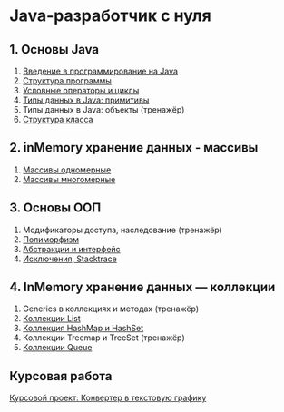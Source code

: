 # Java-разработчик с нуля

## 1. Основы Java

1. [Введение в программирование на Java](1_Java_basics/1_Intro.md)
2. [Структура программы](1_Java_basics/2_Program_structure.md)
3. [Условные операторы и циклы](1_Java_basics/3_Conditional_operators_and_loops.md)
4. [Типы данных в Java: примитивы](1_Java_basics/4_Data_types_in_Java_primitives.md)
5. Типы данных в Java: объекты (тренажёр)
6. [Структура класса](1_Java_basics/6_Class_structure.md)

## 2. inMemory хранение данных - массивы

1. [Массивы одномерные](2_Arrays/1_One_dimensional_array.md)
2. [Массивы многомерные](2_Arrays/2_The_array_is_multidimensional.md)

## 3. Основы ООП

1. Модификаторы доступа, наследование (тренажёр)
2. [Полиморфизм](3_OOP_basics/2_Polymorphism.md)
3. [Абстракции и интерфейс](3_OOP_basics/3_Abstractions_and_interfaces.md)
4. [Исключения, Stacktrace](3_OOP_basics/4_Exceptions_Stacktrace.md)

## 4. InMemory хранение данных — коллекции

1. Generics в коллекциях и методах (тренажёр)
2. [Коллекции List](4_Collections/2_Collections_List.md)
3. [Коллекция HashMap и HashSet](4_Collections/3_Collections_HashMap_and_HashSet.md)
4. Коллекции Treemap и TreeSet (тренажёр)
5. [Коллекции Queue](4_Collections/5_Collections_Queue.md)

## Курсовая работа

[Курсовой проект: Конвертер в текстовую графику](https://github.com/My-netology/converter-pic-to-txt)